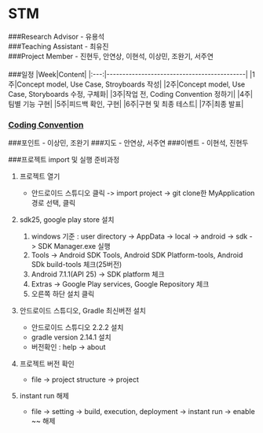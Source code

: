 # STM
###Research Advisor - 유용석<br>
###Teaching Assistant - 최유진<br>
###Project Member - 진현두, 안연상, 이현석, 이상민, 조완기, 서주연<br><br>
###일정
|Week|Content|
|:---:|--------------------------------------------|
|1주|Concept model, Use Case, Stroyboards 작성|
|2주|Concept model, Use Case, Storyboards 수정, 구체화|
|3주|작업 전, Coding Convention 정하기|
|4주|팀별 기능 구현|
|5주|피드백 확인, 구현|
|6주|구현 및 최종 테스트|
|7주|최종 발표|

### [Coding Convention][coding]
[coding]: http://source.android.com/source/code-style.html

###포인트 - 이상민, 조완기
###지도 - 안연상, 서주연
###이벤트 - 이현석, 진현두

###프로젝트 import 및 실행 준비과정
1. 프로젝트 열기
   * 안드로이드 스튜디오 클릭 -> import project -> git clone한 MyApplication 경로 선택, 클릭

2. sdk25, google play store 설치
   1. windows 기준 : user directory -> AppData -> local -> android -> sdk -> SDK Manager.exe 실행
   2. Tools -> Android SDK Tools, Android SDK Platform-tools, Android SDk build-tools 체크(25버전)
   3. Android 7.1.1(API 25) -> SDK platform 체크
   4. Extras -> Google Play services, Google Repository 체크
   5. 오른쪽 하단 설치 클릭

3. 안드로이드 스튜디오, Gradle 최신버전 설치
   * 안드로이드 스튜디오 2.2.2 설치
   * gradle version 2.14.1 설치
   * 버전확인 : help -> about

4. 프로젝트 버전 확인
   * file -> project structure -> project

5. instant run 해제
   * file -> setting -> build, execution, deployment -> instant run -> enable ~~ 해제
